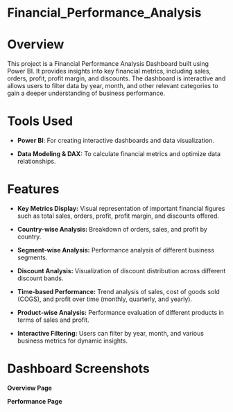 # Financial_Performance_Analysis

# Overview

This project is a Financial Performance Analysis Dashboard built using Power BI. It provides insights into key financial metrics, including sales, orders, profit, profit margin, and discounts. The dashboard is interactive and allows users to filter data by year, month, and other relevant categories to gain a deeper understanding of business performance.

# Tools Used

- **Power BI**: For creating interactive dashboards and data visualization.

- **Data Modeling & DAX:** To calculate financial metrics and optimize data relationships.

# Features

- **Key Metrics Display:** Visual representation of important financial figures such as total sales, orders, profit, profit margin, and discounts offered.

- **Country-wise Analysis:** Breakdown of orders, sales, and profit by country.

- **Segment-wise Analysis:** Performance analysis of different business segments.

- **Discount Analysis:** Visualization of discount distribution across different discount bands.

- **Time-based Performance:** Trend analysis of sales, cost of goods sold (COGS), and profit over time (monthly, quarterly, and yearly).

- **Product-wise Analysis:** Performance evaluation of different products in terms of sales and profit.

- **Interactive Filtering:** Users can filter by year, month, and various business metrics for dynamic insights.


# Dashboard Screenshots

**Overview Page**



**Performance Page**

